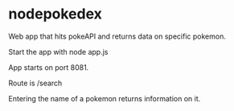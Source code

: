 nodepokedex
===========

Web app that hits pokeAPI and returns data on specific pokemon.

Start the app with node app.js

App starts on port 8081.

Route is /search

Entering the name of a pokemon returns information on it. 
